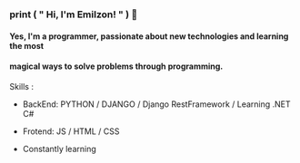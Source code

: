 ### print ( " Hi, I'm Emilzon! " ) 👋

#### Yes, I'm a programmer, passionate about new technologies and learning the most 
#### magical ways to solve problems through programming. 



Skills : 
- BackEnd: PYTHON / DJANGO / Django RestFramework / Learning .NET C# 
- Frotend: JS / HTML / CSS  

- Constantly learning






